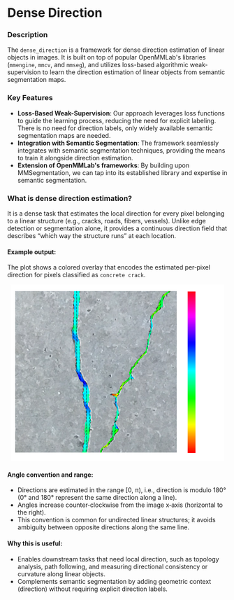 # Dense Direction

### Description
The `dense_direction` is a framework for dense direction estimation of linear objects in images.
It is built on top of popular OpenMMLab's libraries (`mmengine`, `mmcv`, and `mmseg`), and utilizes loss-based 
algorithmic weak-supervision to learn the direction estimation of linear objects from semantic segmentation maps.

### Key Features
- **Loss-Based Weak-Supervision**: Our approach leverages loss functions to guide the learning process, reducing the need for explicit labeling. There is no need for direction labels, only widely available semantic segmentation maps are needed.
- **Integration with Semantic Segmentation**: The framework seamlessly integrates with semantic segmentation techniques, providing the means to train it alongside direction estimation.
- **Extension of OpenMMLab's frameworks**: By building upon MMSegmentation, we can tap into its established library and expertise in semantic segmentation.


### What is dense direction estimation?

It is a dense task that estimates the local direction for every pixel belonging to a linear structure (e.g., cracks, roads, fibers, vessels). Unlike edge detection or segmentation alone, it provides a continuous direction field that describes “which way the structure runs” at each location.

#### Example output:

The plot shows a colored overlay that encodes the estimated per‑pixel direction for pixels classified as `concrete crack`.

<p align="center">
  <img src="./docs/ims/example_output.png" alt="Output plot">
</p>

#### Angle convention and range:
- Directions are estimated in the range [0, π), i.e., direction is modulo 180° (0° and 180° represent the same direction along a line).
- Angles increase counter‑clockwise from the image x‑axis (horizontal to the right).
- This convention is common for undirected linear structures; it avoids ambiguity between opposite directions along the same line.

#### Why this is useful:
- Enables downstream tasks that need local direction, such as topology analysis, path following, and measuring directional consistency or curvature along linear objects.
- Complements semantic segmentation by adding geometric context (direction) without requiring explicit direction labels.

